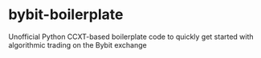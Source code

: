 # bybit-boilerplate
Unofficial Python CCXT-based boilerplate code to quickly get started with algorithmic trading on the Bybit exchange
